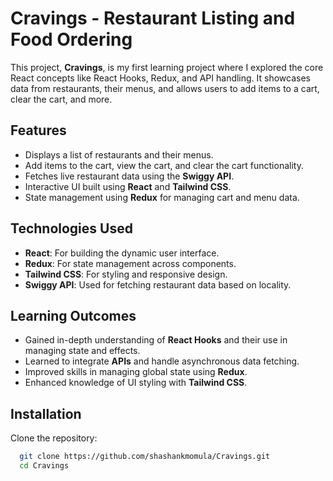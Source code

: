 # Cravings - Restaurant Listing and Food Ordering

This project, **Cravings**, is my first learning project where I explored the core React concepts like React Hooks, Redux, and API handling. It showcases data from restaurants, their menus, and allows users to add items to a cart, clear the cart, and more.

## Features
- Displays a list of restaurants and their menus.
- Add items to the cart, view the cart, and clear the cart functionality.
- Fetches live restaurant data using the **Swiggy API**.
- Interactive UI built using **React** and **Tailwind CSS**.
- State management using **Redux** for managing cart and menu data.

## Technologies Used
- **React**: For building the dynamic user interface.
- **Redux**: For state management across components.
- **Tailwind CSS**: For styling and responsive design.
- **Swiggy API**: Used for fetching restaurant data based on locality.

## Learning Outcomes
- Gained in-depth understanding of **React Hooks** and their use in managing state and effects.
- Learned to integrate **APIs** and handle asynchronous data fetching.
- Improved skills in managing global state using **Redux**.
- Enhanced knowledge of UI styling with **Tailwind CSS**.

## Installation

Clone the repository:

```bash
  git clone https://github.com/shashankmomula/Cravings.git
  cd Cravings
